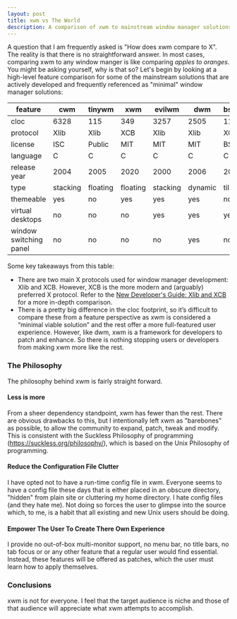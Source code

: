 ```yaml
---
layout: post
title: xwm vs The World
description: A comparison of xwm to mainstream window manager solutions.
---
```


A question that I am frequently asked is "How does xwm compare to X". The
reality is that there is no straightforward answer. In most cases, comparing xwm
to any window manger is like comparing *apples to oranges*. You might be asking
yourself, why is that so? Let's begin by looking at a high-level feature 
comparison for some of the mainstream solutions that are actively developed and
frequently referenced as "minimal" window manager solutions:

|feature               |cwm     |tinywm  |xwm     |evilwm  |dwm     |bspwm   |
|----------------------|--------|--------|--------|--------|--------|--------|
|cloc                  |6328    |115     |349     |3257    |2505    |11909   |
|protocol              |Xlib    |Xlib    |XCB     |Xlib    |Xlib    |XCB     |
|license               |ISC     |Public  |MIT     |MIT     |MIT     |BSD     |
|language              |C       |C       |C       |C       |C       |C       |
|release year          |2004    |2005    |2020    |2000    |2006    |2013    |
|type                  |stacking|floating|floating|stacking|dynamic |tiling  |
|themeable             |yes     |no      |yes     |yes     |yes     |no      |
|virtual desktops      |no      |no      |no      |yes     |yes     |yes     |
|window switching panel|no      |no      |no      |no      |yes     |no      |

Some key takeaways from this table:

*   There are two main X protocols used for window manager development: Xlib
    and XCB. However, XCB is the more modern and (arguably) preferred X protocol.
	Refer to the [New Developer's Guide: Xlib and 
	XCB](https://www.x.org/wiki/guide/xlib-and-xcb/) for a more in-depth 
	comparison.
*   There is a pretty big difference in the cloc footprint, so it’s difficult to
    compare these from a feature perspective as xwm is considered a “minimal
    viable solution” and the rest offer a more full-featured user experience.
	However, like dwm, xwm is a framework for developers to patch and enhance.
	So there is nothing stopping users or developers from making xwm more like
	the rest.

### The Philosophy

The philosophy behind xwm is fairly straight forward.

#### Less is more

From a sheer dependency standpoint, xwm has fewer than the rest. There are
obvious drawbacks to this, but I intentionally left xwm as "barebones" as
possible, to allow the community to expand, patch, tweak and modify. This is
consistent with the Suckless Philosophy of programming
(https://suckless.org/philosophy/), which is based on the Unix Philosophy of
programming.

#### Reduce the Configuration File Clutter

I have opted not to have a run-time config file in xwm. Everyone seems to
have a config file these days that is either placed in an obscure directory,
"hidden" from plain site or cluttering my home directory. I hate config files
(and they hate me). Not doing so forces the user to glimpse into the source
which, to me, is a habit that all existing and new Unix users should be doing.

#### Empower The User To Create There Own Experience

I provide no out-of-box multi-monitor support, no menu bar, no title bars, no tab
focus or or any other feature that a regular user would find essential. Instead, 
these features will be offered as patches, which the user must learn how to apply
themselves.

### Conclusions

xwm is not for everyone. I feel that the target audience is niche and those of
that audience will appreciate what xwm attempts to accomplish. 
